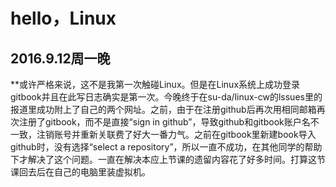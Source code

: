 # hello，Linux

    
## 2016.9.12周一晚


    
**或许严格来说，这不是我第一次触碰Linux。但是在Linux系统上成功登录gitbook并且在此写日志确实是第一次。今晚终于在su-da/linux-cw的lssues里的报道里成功附上了自己的两个网址。之前，由于在注册github后再次用相同邮箱再次注册了gitbook，而不是直接“sign in github”，导致github和gitbook账户名不一致，注销账号并重新关联费了好大一番力气。之前在gitbook里新建book导入github时，没有选择“select a repository”，所以一直不成功，在其他同学的帮助下才解决了这个问题。一直在解决本应上节课的遗留内容花了好多时间。打算这节课回去后在自己的电脑里装虚拟机。

